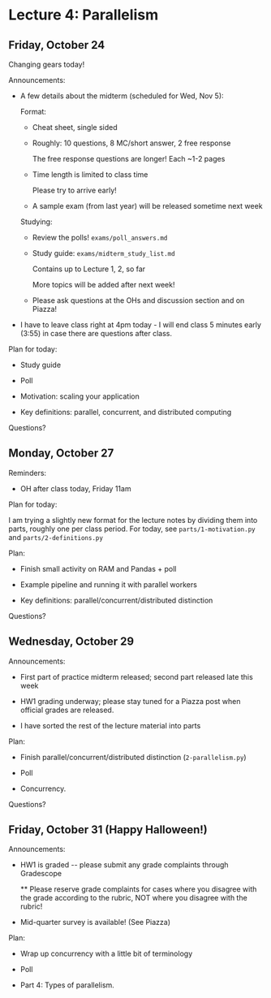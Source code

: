 # Lecture 4: Parallelism

## Friday, October 24

Changing gears today!

Announcements:

- A few details about the midterm (scheduled for Wed, Nov 5):

    Format:

    + Cheat sheet, single sided

    + Roughly: 10 questions, 8 MC/short answer, 2 free response

        The free response questions are longer! Each ~1-2 pages

    + Time length is limited to class time

        Please try to arrive early!

    + A sample exam (from last year) will be released sometime next week

    Studying:

    + Review the polls! `exams/poll_answers.md`

    + Study guide: `exams/midterm_study_list.md`

        Contains up to Lecture 1, 2, so far

        More topics will be added after next week!

    + Please ask questions at the OHs and discussion section and on Piazza!

- I have to leave class right at 4pm today - I will end class 5 minutes early
  (3:55) in case there are questions after class.

Plan for today:

- Study guide

- Poll

- Motivation: scaling your application

- Key definitions: parallel, concurrent, and distributed computing

Questions?

## Monday, October 27

Reminders:

- OH after class today, Friday 11am

Plan for today:

I am trying a slightly new format for the lecture notes by dividing them into
parts, roughly one per class period.
For today, see `parts/1-motivation.py` and `parts/2-definitions.py`

Plan:

- Finish small activity on RAM and Pandas + poll

- Example pipeline and running it with parallel workers

- Key definitions: parallel/concurrent/distributed distinction

Questions?

## Wednesday, October 29

Announcements:

- First part of practice midterm released; second part released late this week

- HW1 grading underway; please stay tuned for a Piazza post when official grades are released.

- I have sorted the rest of the lecture material into parts

Plan:

- Finish parallel/concurrent/distributed distinction (`2-parallelism.py`)

- Poll

- Concurrency.

Questions?

## Friday, October 31 (Happy Halloween!)

Announcements:

- HW1 is graded -- please submit any grade complaints through Gradescope

    ** Please reserve grade complaints for cases where you disagree with the grade according to the
       rubric, NOT where you disagree with the rubric!

- Mid-quarter survey is available! (See Piazza)

Plan:

- Wrap up concurrency with a little bit of terminology

- Poll

- Part 4: Types of parallelism.
